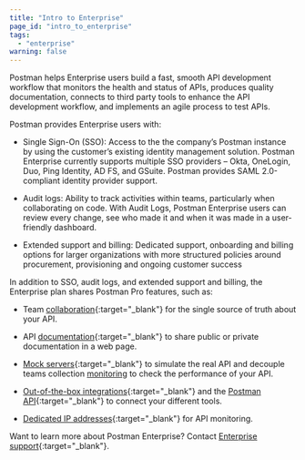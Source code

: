 ```yaml
---
title: "Intro to Enterprise"
page_id: "intro_to_enterprise"
tags: 
  - "enterprise"
warning: false
---
```


Postman helps Enterprise users build a fast, smooth API development workflow that monitors the health and status of APIs, produces quality documentation, connects to third party tools to enhance the API development workflow, and implements an agile process to test APIs.

Postman provides Enterprise users with:

* Single Sign-On (SSO): Access to the the company’s Postman instance by using the customer’s existing identity management solution. Postman Enterprise currently supports multiple SSO providers – Okta, OneLogin, Duo, Ping Identity, AD FS, and GSuite. Postman provides SAML 2.0-compliant identity provider support. 

* Audit logs: Ability to track activities within teams, particularly when collaborating on code. With Audit Logs, Postman Enterprise users can review every change, see who made it and when it was made in a user-friendly dashboard. 

* Extended support and billing: Dedicated support, onboarding and billing options for larger organizations with more structured policies around procurement, provisioning and ongoing customer success

In addition to SSO, audit logs, and extended support and billing, the Enterprise plan shares Postman Pro features, such as:

* Team [collaboration](/docs/v6/postman/workspaces/creating_workspaces){:target="_blank"} for the single source of truth about your API.  

* API [documentation](/docs/postman/api_documentation/intro_to_api_documentation){:target="_blank"} to share public or private documentation in a web page.

* [Mock servers](/docs/postman/mock_servers){:target="_blank"} to simulate the real API and decouple teams collection [monitoring](/docs/postman/monitors/intro_monitors) to check the performance of your API.

* [Out-of-the-box integrations](/docs/pro/integrations/intro_integrations){:target="_blank"} and the [Postman API](/docs/pro/pro_api/intro_api){:target="_blank"} to connect your different tools.

* [Dedicated IP addresses](/docs/postman/monitors/intro_monitors#monitoring-resources-in-multiple-regions){:target="_blank"} for API monitoring.


Want to learn more about Postman Enterprise? Contact [Enterprise support](http://pages.getpostman.com/Enterprise-Sales_Contact-Us.html){:target="_blank"}. 


